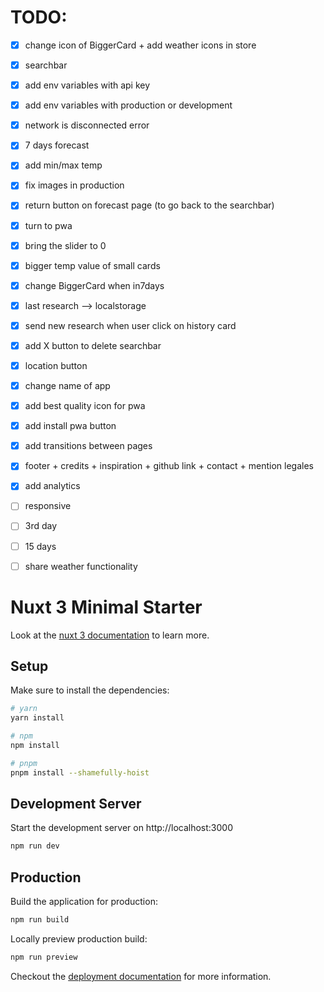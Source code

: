 # TODO: 

- [x] change icon of BiggerCard + add weather icons in store
- [x] searchbar
- [x] add env variables with api key
- [x] add env variables with production or development
- [x] network is disconnected error
- [x] 7 days forecast
- [x] add min/max temp
- [x] fix images in production
- [x] return button on forecast page (to go back to the searchbar)
- [x] turn to pwa
- [x] bring the slider to 0
- [x] bigger temp value of small cards
- [x] change BiggerCard when in7days
- [x] last research --> localstorage
- [x] send new research when user click on history card
- [x] add X button to delete searchbar
- [x] location button
- [x] change name of app
- [x] add best quality icon for pwa
- [x] add install pwa button
- [x] add transitions between pages
- [x] footer + credits + inspiration + github link + contact + mention legales
- [x] add analytics
- [ ] responsive
- [ ] 3rd day
- [ ] 15 days
- [ ] share weather functionality 




# Nuxt 3 Minimal Starter

Look at the [nuxt 3 documentation](https://v3.nuxtjs.org) to learn more.

## Setup

Make sure to install the dependencies:

```bash
# yarn
yarn install

# npm
npm install

# pnpm
pnpm install --shamefully-hoist
```

## Development Server

Start the development server on http://localhost:3000

```bash
npm run dev
```

## Production

Build the application for production:

```bash
npm run build
```

Locally preview production build:

```bash
npm run preview
```

Checkout the [deployment documentation](https://v3.nuxtjs.org/guide/deploy/presets) for more information.
